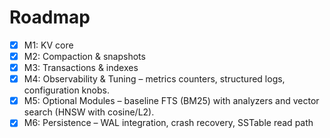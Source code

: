 
# Roadmap

- [x] M1: KV core
- [x] M2: Compaction & snapshots
- [x] M3: Transactions & indexes
- [x] M4: Observability & Tuning – metrics counters, structured logs, configuration knobs.
- [x] M5: Optional Modules – baseline FTS (BM25) with analyzers and vector search (HNSW with cosine/L2).
- [x] M6: Persistence – WAL integration, crash recovery, SSTable read path
